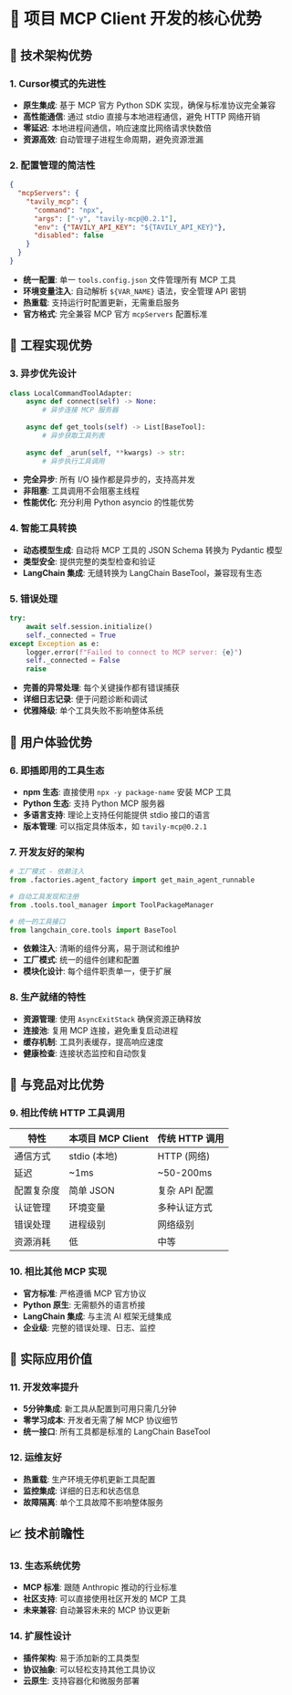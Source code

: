 # 🚀 项目 MCP Client 开发的核心优势

## 🎯 技术架构优势

### 1. **Cursor模式的先进性**
- **原生集成**: 基于 MCP 官方 Python SDK 实现，确保与标准协议完全兼容
- **高性能通信**: 通过 stdio 直接与本地进程通信，避免 HTTP 网络开销
- **零延迟**: 本地进程间通信，响应速度比网络请求快数倍
- **资源高效**: 自动管理子进程生命周期，避免资源泄漏

### 2. **配置管理的简洁性**
```json
{
  "mcpServers": {
    "tavily_mcp": {
      "command": "npx",
      "args": ["-y", "tavily-mcp@0.2.1"],
      "env": {"TAVILY_API_KEY": "${TAVILY_API_KEY}"},
      "disabled": false
    }
  }
}
```
- **统一配置**: 单一 `tools.config.json` 文件管理所有 MCP 工具
- **环境变量注入**: 自动解析 `${VAR_NAME}` 语法，安全管理 API 密钥
- **热重载**: 支持运行时配置更新，无需重启服务
- **官方格式**: 完全兼容 MCP 官方 `mcpServers` 配置标准

## 🔧 工程实现优势

### 3. **异步优先设计**
```python
class LocalCommandToolAdapter:
    async def connect(self) -> None:
        # 异步连接 MCP 服务器
    
    async def get_tools(self) -> List[BaseTool]:
        # 异步获取工具列表
    
    async def _arun(self, **kwargs) -> str:
        # 异步执行工具调用
```
- **完全异步**: 所有 I/O 操作都是异步的，支持高并发
- **非阻塞**: 工具调用不会阻塞主线程
- **性能优化**: 充分利用 Python asyncio 的性能优势

### 4. **智能工具转换**
- **动态模型生成**: 自动将 MCP 工具的 JSON Schema 转换为 Pydantic 模型
- **类型安全**: 提供完整的类型检查和验证
- **LangChain 集成**: 无缝转换为 LangChain BaseTool，兼容现有生态

### 5. **错误处理**
```python
try:
    await self.session.initialize()
    self._connected = True
except Exception as e:
    logger.error(f"Failed to connect to MCP server: {e}")
    self._connected = False
    raise
```
- **完善的异常处理**: 每个关键操作都有错误捕获
- **详细日志记录**: 便于问题诊断和调试
- **优雅降级**: 单个工具失败不影响整体系统

## 🌟 用户体验优势

### 6. **即插即用的工具生态**
- **npm 生态**: 直接使用 `npx -y package-name` 安装 MCP 工具
- **Python 生态**: 支持 Python MCP 服务器
- **多语言支持**: 理论上支持任何能提供 stdio 接口的语言
- **版本管理**: 可以指定具体版本，如 `tavily-mcp@0.2.1`

### 7. **开发友好的架构**
```python
# 工厂模式 - 依赖注入
from .factories.agent_factory import get_main_agent_runnable

# 自动工具发现和注册
from .tools.tool_manager import ToolPackageManager

# 统一的工具接口
from langchain_core.tools import BaseTool
```
- **依赖注入**: 清晰的组件分离，易于测试和维护
- **工厂模式**: 统一的组件创建和配置
- **模块化设计**: 每个组件职责单一，便于扩展

### 8. **生产就绪的特性**
- **资源管理**: 使用 `AsyncExitStack` 确保资源正确释放
- **连接池**: 复用 MCP 连接，避免重复启动进程
- **缓存机制**: 工具列表缓存，提高响应速度
- **健康检查**: 连接状态监控和自动恢复

## 🚀 与竞品对比优势

### 9. **相比传统 HTTP 工具调用**
| 特性 | 本项目 MCP Client | 传统 HTTP 调用 |
|------|------------------|----------------|
| 通信方式 | stdio (本地) | HTTP (网络) |
| 延迟 | ~1ms | ~50-200ms |
| 配置复杂度 | 简单 JSON | 复杂 API 配置 |
| 认证管理 | 环境变量 | 多种认证方式 |
| 错误处理 | 进程级别 | 网络级别 |
| 资源消耗 | 低 | 中等 |

### 10. **相比其他 MCP 实现**
- **官方标准**: 严格遵循 MCP 官方协议
- **Python 原生**: 无需额外的语言桥接
- **LangChain 集成**: 与主流 AI 框架无缝集成
- **企业级**: 完整的错误处理、日志、监控

## 🎯 实际应用价值

### 11. **开发效率提升**
- **5分钟集成**: 新工具从配置到可用只需几分钟
- **零学习成本**: 开发者无需了解 MCP 协议细节
- **统一接口**: 所有工具都是标准的 LangChain BaseTool

### 12. **运维友好**
- **热重载**: 生产环境无停机更新工具配置
- **监控集成**: 详细的日志和状态信息
- **故障隔离**: 单个工具故障不影响整体服务

## 📈 技术前瞻性

### 13. **生态系统优势**
- **MCP 标准**: 跟随 Anthropic 推动的行业标准
- **社区支持**: 可以直接使用社区开发的 MCP 工具
- **未来兼容**: 自动兼容未来的 MCP 协议更新

### 14. **扩展性设计**
- **插件架构**: 易于添加新的工具类型
- **协议抽象**: 可以轻松支持其他工具协议
- **云原生**: 支持容器化和微服务部署
        
